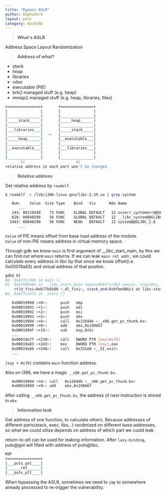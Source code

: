 ```yaml
---
title: "Bypass ASLR"
author: A1phaZer0
layout: post
category: HackING
---
```


> **What's ASLR**

Address Space Layout Randomization   

> **Address of what?**

* stack
* heap
* libraries
* vdso
* executable (PIE)
* brk() managed stuff (e.g. heap)
* mmap() managed stuff (e.g. heap, libraries, files)

<!--more-->

```bash
+===============+       +===============+
|               |       |               |
|_______________|       |_______________|
|_____stack_____|       |_____heap______|
|_______________|       |_______________|
|___libraries___|       |_____stack_____|
|_______________|  ->   |_______________|
|_____heap______|       |__executable___|
|_______________|       |_______________|
|__executable___|       |___libraries___|
|               |       |               |
|_______________|       |_______________|
       #1                       #2
relative address in each part won't be changed.
```

> **Relative address**

Get relative address by `readelf`.
```bash
$ readelf -s /lib/i386-linux-gnu/libc-2.19.so | grep system

   Num:    Value  Size Type    Bind   Vis      Ndx Name
      ...
   243: 00119240    73 FUNC    GLOBAL DEFAULT   12 svcerr_systemerr@@GLIBC_2.0
   620: 00040190    56 FUNC    GLOBAL DEFAULT   12 __libc_system@@GLIBC_PRIVATE
  1443: 00040190    56 FUNC    WEAK   DEFAULT   12 system@@GLIBC_2.0 
      ...
```
`Value` of PIE means offset from base load address of the module.  
`Value` of non-PIE means address in virtual memory space.  

Through gdb we know `main` is first argument of  __libc_start_main, by this we can find out where `main` returns. If we can leak `main ret addr`, we could calculate every address in libc by that since we know offset(i.e. 0x00019a83) and virtual address of that positon.  
```bash
gdb$ bt
#0  0xb77cc966 in main ()
#1  0xb7608a83 in __libc_start_main (main=0xb77cc962 <main>, argc=0x1, argv=0xbfbed874, init=0xb77cc9a0 <__libc_csu_init>, fini=0xb77cca10 <__libc_csu_fini>, 
    rtld_fini=0xb77b9180 <_dl_fini>, stack_end=0xbfbed86c) at libc-start.c:287
#2  0xb77cc5f1 in _start ()
```
```bash
   0x00019990 <+0>:      push   ebp
   0x00019991 <+1>:      push   edi
   0x00019992 <+2>:      push   esi
   0x00019993 <+3>:      push   ebx
   0x00019994 <+4>:      call   0x12694b <__x86.get_pc_thunk.bx>
   0x00019999 <+9>:      add    ebx,0x190667
   0x0001999f <+15>:     sub    esp,0x5c
   ...
   0x00019a7f <+239>:    call   DWORD PTR [esp+0x70]
   0x00019a83 <+243>:    mov    DWORD PTR [esp],eax
   0x00019a86 <+246>:    call   0x331e0 <__GI_exit>
   ...
```
`[esp + 0x70]` contains `main` function address.  

Also on i386, we have a magic `__x86.get_pc_thunk.bx`.
```bash
   0x00019994 <+4>:	call   0x12694b <__x86.get_pc_thunk.bx>
   0x00019999 <+9>:	add    ebx,0x190667
```
After calling `__x86.get_pc_thunk.bx`, the address of next instruction is stored in `ebx`.  

> **Information leak**

Get address of one function, to calculate others. Because addresses of different parts(stack, exec, libs...) randmized on different base addresses, so what we could utlize depends on address of which part we could leak.  

return-to-plt can be used for leaking information. After `lazy-binding`, puts@got will filled with address of puts@libc.
```bash
ROP
+===============+
|___puts_got____|
|______ret______|
|___puts_plt____|
```
When bypassing the ASLR, sometimes we need to `jmp` to somewhere already processed to re-trigger the vulnerability.  
